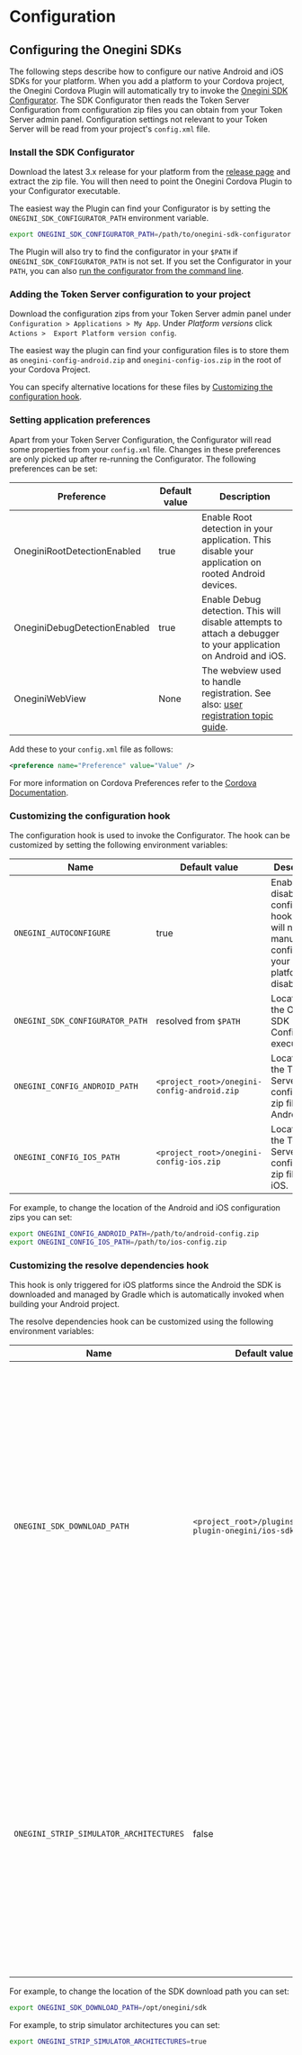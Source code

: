 # Configuration

<!-- toc --> 

## Configuring the Onegini SDKs

The following steps describe how to configure our native Android and iOS SDKs for your platform.
When you add a platform to your Cordova project, the Onegini Cordova Plugin will automatically try to invoke the [Onegini SDK Configurator](https://github.com/Onegini/onegini-sdk-configurator).
The SDK Configurator then reads the Token Server Configuration from configuration zip files you can obtain from your Token Server admin panel.
Configuration settings not relevant to your Token Server will be read from your project's `config.xml` file.

### Install the SDK Configurator

Download the latest 3.x release for your platform from the [release page](https://github.com/Onegini/onegini-sdk-configurator/releases) and extract the zip file.
You will then need to point the Onegini Cordova Plugin to your Configurator executable.

The easiest way the Plugin can find your Configurator is by setting the `ONEGINI_SDK_CONFIGURATOR_PATH` environment variable.
```bash
export ONEGINI_SDK_CONFIGURATOR_PATH=/path/to/onegini-sdk-configurator
```

The Plugin will also try to find the configurator in your `$PATH` if `ONEGINI_SDK_CONFIGURATOR_PATH` is not set. If you set the Configurator in your `PATH`, you 
can also [run the configurator from the command line](https://github.com/Onegini/onegini-sdk-configurator#usage).

### Adding the Token Server configuration to your project

Download the configuration zips from your Token Server admin panel under `Configuration > Applications > My App`. Under _Platform versions_ click `Actions > 
Export Platform version config`.

The easiest way the plugin can find your configuration files is to store them as `onegini-config-android.zip` and `onegini-config-ios.zip` in the root of your 
Cordova Project.

You can specify alternative locations for these files by [Customizing the configuration hook](#customizing-the-configuration-hook).


### Setting application preferences

Apart from your Token Server Configuration, the Configurator will read some properties from your `config.xml` file. Changes in these preferences are only 
picked up after re-running the Configurator. The following preferences can be set:

| Preference                   | Default value | Description
|------------------------------|---------------|-----------------------------------------------------------------------------------------------------------------
| OneginiRootDetectionEnabled  | true          | Enable Root detection in your application. This disable your application on rooted Android devices.
| OneginiDebugDetectionEnabled | true          | Enable Debug detection. This will disable attempts to attach a debugger to your application on Android and iOS.
| OneginiWebView               | None          | The webview used to handle registration. See also: [user registration topic guide](./user-registration.md).

Add these to your `config.xml` file as follows:

```xml
<preference name="Preference" value="Value" />
```

For more information on Cordova Preferences refer to the [Cordova Documentation](https://cordova.apache.org/docs/en/latest/config_ref/#preference).


### Customizing the configuration hook

The configuration hook is used to invoke the Configurator. The hook can be customized by setting the following environment variables:

| Name                            | Default value                                | Description
|---------------------------------|----------------------------------------------|---------------------------------------------------------------------------------------------------------
| `ONEGINI_AUTOCONFIGURE`         | true                                         | Enable or disable the configuration hook, you will need to manually configure your platforms if disabled.
| `ONEGINI_SDK_CONFIGURATOR_PATH` | resolved from `$PATH`                        | Location of the Onegini SDK Configurator executable.
| `ONEGINI_CONFIG_ANDROID_PATH`   | `<project_root>/onegini-config-android.zip`  | Location of the Token Server configuration zip file for Android.
| `ONEGINI_CONFIG_IOS_PATH`       | `<project_root>/onegini-config-ios.zip`      | Location of the Token Server configuration zip file for iOS.

For example, to change the location of the Android and iOS configuration zips you can set:

```bash
export ONEGINI_CONFIG_ANDROID_PATH=/path/to/android-config.zip
export ONEGINI_CONFIG_IOS_PATH=/path/to/ios-config.zip
```

### Customizing the resolve dependencies hook

This hook is only triggered for iOS platforms since the Android the SDK is downloaded and managed by Gradle which is automatically invoked when building your Android project.

The resolve dependencies hook can be customized using the following environment variables:

| Name                                    | Default value                                            | Description
|-----------------------------------------|----------------------------------------------------------|---------------------------------------------------------------------------------------------------------------------------------------------------------------------------------------
| `ONEGINI_SDK_DOWNLOAD_PATH`             | `<project_root>/plugins/cordova-plugin-onegini/ios-sdk`  | The iOS SDK is quite big and if you want to prevent downloading it every time you can specify a different location that is not cleaned when you remove or add the plugin to your Cordova project. The hook will check whether the SDK is already downloaded before downloading it again.
| `ONEGINI_STRIP_SIMULATOR_ARCHITECTURES` | false                                                    | When submitting an app to the App Store, Apple does not allow simulator (x86_64 and i386) architectures to be present in the iOS SDK. When this variable is set to true, SDK will be stripped of the simulator architectures which allows the app to be submitted to the App Store.

For example, to change the location of the SDK download path you can set:
```bash
export ONEGINI_SDK_DOWNLOAD_PATH=/opt/onegini/sdk
```

For example, to strip simulator architectures you can set:
```bash
export ONEGINI_STRIP_SIMULATOR_ARCHITECTURES=true
```